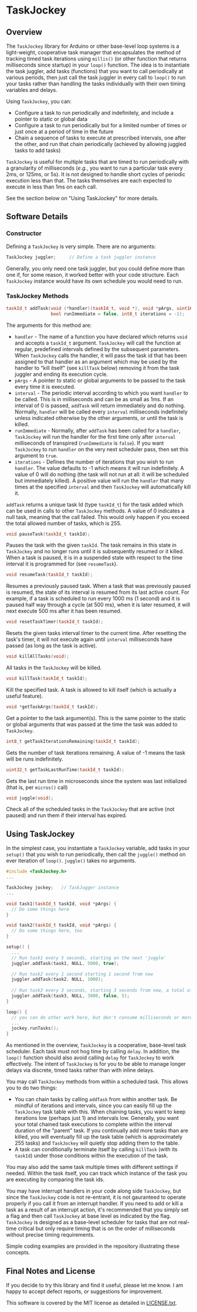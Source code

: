 # TaskJockey
## Overview
The `TaskJockey` library for Arduino or other base-level loop systems is a light-weight, cooperative task manager that encapsulates the method of tracking timed task iterations using `millis()` (or other function that returns milliseconds since startup) in your `loop()` function. The idea is to instantiate the task juggler, add tasks (functions) that you want to call periodically at various periods, then just call the task juggler in every call to `loop()` to run your tasks rather than handling the tasks individually with their own timing variables and delays.

Using `TaskJockey`, you can:
* Configure a task to run periodically and indefinitely, and include a pointer to static or global data
* Configure a task to run periodically but for a limited number of times or just once at a period of time in the future
* Chain a sequence of tasks to execute at prescribed intervals, one after the other, and run that chain periodically (achieved by allowing juggled tasks to add tasks)

`TaskJockey` is useful for multiple tasks that are timed to run periodically with a granularity of milliseconds (_e.g._, you want to run a particular task every 2ms, or 125ms, or 5s). It is not designed to handle short cycles of periodic execution less than that. The tasks themselves are each expected to execute in less than 1ms on each call.

See the section below on "Using TaskJockey" for more details.

## Software Details
### Constructor
Defining a `TaskJockey` is very simple. There are no arguments:
```c++
TaskJockey juggler;     // Define a task juggler instance
```
Generally, you only need one task juggler, but you could define more than one if, for some reason, it worked better with your code structure. Each `TaskJockey` instance would have its own schedule you would need to run.

### TaskJockey Methods
```c++
taskId_t addTask(void (*handler)(taskId_t, void *), void *pArgs, uint16_t interval,
                 bool runImmediate = false, int8_t iterations = -1);
```
The arguments for this method are:
* `handler` - The name of a function you have declared which returns `void` and accepts a `taskId_t` argument. `TaskJockey` will call the function at regular, predefined intervals defined by the subsequent parameters. When `TaskJockey` calls the handler, it will pass the task id that has been assigned to that handler as an argument which may be used by the handler to "kill itself" (see `killTask` below) removing it from the task juggler and ending its execution cycle.
* `pArgs` - A pointer to static or global arguments to be passed to the task every time it is executed.
* `interval` - The periodic interval according to which you want `handler` to be called. This is in milliseconds and can be as small as 1ms. If an interval of 0 is passed, `addTask` will return immediately and do nothing. Normally, `handler` will be called every `interval` milliseconds indefinitely unless indicated otherwise by the other arguments, or until the task is killed.
* `runImmediate` - Normally, after `addTask` has been called for a `handler`, `TaskJockey` will run the handler for the first time only after `interval` milliseconds of transpired (`runImmediate` is `false`). If you want `TaskJockey` to run `handler` on the very next scheduler pass, then set this argument to `true`.
* `iterations` - Defines the number of iterations that you wish to run `handler`. The value defaults to -1 which means it will run indefinitely. A value of 0 will do nothing (the task will not run at all: it will be scheduled but immediately killed). A positive value will run the `handler` that many times at the specified `interval` and then `TaskJockey` will automatically kill it.

`addTask` returns a unique task Id (type `taskId_t`) for the task added which can be used in calls to other `TaskJockey` methods. A value of 0 indicates a null task, meaning that the call failed. This would only happen if you exceed the total allowed number of tasks, which is 255.
```c++
void pauseTask(taskId_t taskId);
```
Pauses the task with the given `taskId`. The task remains in this state in `TaskJockey` and no longer runs until it is subsequently resumed or it killed. When a task is paused, it is in a suspended state with respect to the time interval it is programmed for (see `resumeTask`).

```c++
void resumeTask(taskId_t taskId);
```
Resumes a previously paused task. When a task that was previously paused is resumed, the state of its interval is resumed from its last active count. For example, if a task is scheduled to run every 1000 ms (1 second) and it is paused half way through a cycle (at 500 ms), when it is later resumed, it will next execute 500 ms after it has been resumed.

```c++
void resetTaskTimer(taskId_t taskId);
```
Resets the given tasks interval timer to the current time. After resetting the task's timer, it will not execute again until `interval` milliseconds have passed (as long as the task is active).

```c++
void killAllTasks(void);
```
All tasks in the `TaskJockey` will be killed.

```c++
void killTask(taskId_t taskId);
```
Kill the specified task. A task is allowed to kill itself (which is actually a useful feature).

```c++
void *getTaskArgs(taskId_t taskId);
```
Get a pointer to the task argument(s). This is the same pointer to the static or global arguments that was passed at the time the task was added to `TaskJockey`.
```c++
int8_t getTaskIterationsRemaining(taskId_t taskId);
```
Gets the number of task iterations remaining. A value of -1 means the task will be runs indefinitely.
```c++
uint32_t getTaskLastRunTime(taskId_t taskId);
```
Gets the last run time in microseconds since the system was last initialized (that is, per `micros()` call)
```c++
void juggle(void);
```
Check all of the scheduled tasks in the `TaskJockey` that are active (not paused) and run them if their interval has expired.
 
## Using TaskJockey
In the simplest case, you instantiate a `TaskJockey` variable, add tasks in your `setup()` that you wish to run periodically, then call the `juggle()` method on ever iteration of `loop()`. `juggle()` takes no arguments.

```c++
#include <TaskJockey.h>
...

TaskJockey jockey;   // TaskJugger instance
...

void task1(taskId_t taskId, void *pArgs) {
  // Do some things here
}

void task2(taskId_t taskId, void *pArgs) {
  // Do some things here, too
}

setup() {
  ...
  // Run task1 every 5 seconds, starting on the next 'juggle'
  juggler.addTask(task1, NULL, 5000, true);

  // Run task2 every 1 second starting 1 second from now
  juggler.addTask(task2, NULL, 1000);
  
  // Run task3 every 3 seconds, starting 3 seconds from now, a total of 5 times
  juggler.addTask(task3, NULL, 3000, false, 5);  
}

loop() {
  // you can do other work here, but don't consume milliseconds or more of time
  ...
  jockey.runTasks();
}
```
As mentioned in the overview, `TaskJockey` is a cooperative, base-level task scheduler. Each task must not hog time by calling `delay`. In addition, the `loop()` function should also avoid calling `delay` for `TaskJockey` to work effectively. The intent of `TaskJockey` is for you to be able to manage longer delays via discrete, timed tasks rather than with inline delays.

You may call `TaskJockey` methods from within a scheduled task. This allows you to do two things:
* You can chain tasks by calling `addTask` from within another task. Be mindful of iterations and intervals, since you can easily fill up the `TaskJockey` task table with this. When chaining tasks, you want to keep iterations low (perhaps just 1) and intervals low. Generally, you want your total chained task executions to complete within the interval duration of the "parent" task. If you continually add more tasks than are killed, you will eventually fill up the task table (which is approximately 255 tasks) and `TaskJockey` will quietly stop adding them to the table.
* A task can conditionally terminate itself by calling `killTask` (with its `taskId`) under those conditions within the execution of the task.

You may also add the same task multiple times with different settings if needed. Within the task itself, you can track which instance of the task you are executing by comparing the task ids.

You may have interrupt handlers in your code along side `TaskJockey`, but since the `TaskJockey` code is not re-entrant, it is not gauranteed to operate properly if you call it from an interrupt handler. If you need to add or kill a task as a result of an interrupt action, it's recommended that you simply set a flag and then call `TaskJockey` at base level as indicated by the flag. `TaskJockey` is designed as a base-level scheduler for tasks that are not real-time critical but only require timing that is on the order of milliseconds without precise timing requirements.

Simple coding examples are provided in the repository illustrating these concepts.

## Final Notes and License
If you decide to try this library and find it useful, please let me know. I am happy to accept defect reports, or suggestions for improvement.

This software is covered by the MIT license as detailed in [LICENSE.txt](LICENSE.txt).
